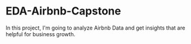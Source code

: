 # EDA-Airbnb-Capstone
In this project, I'm going to analyze Airbnb Data and get insights that are helpful for business growth.
